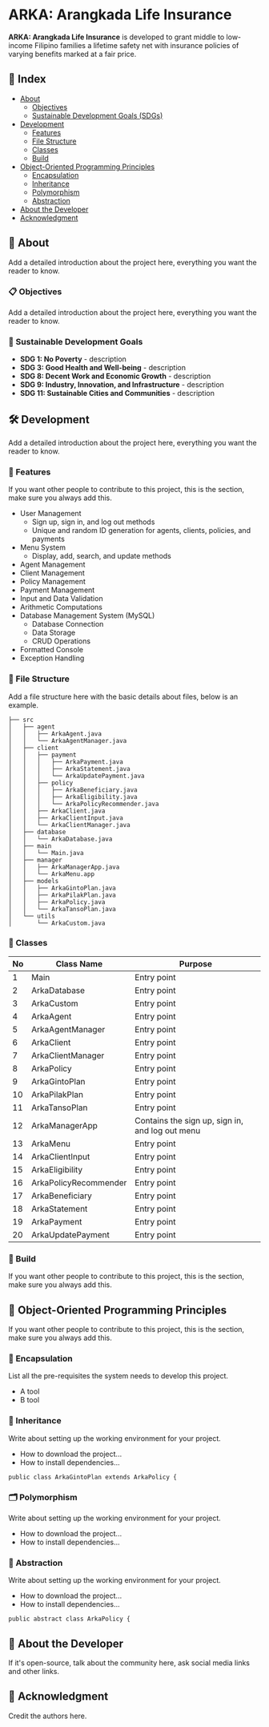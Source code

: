 # ARKA: Arangkada Life Insurance
<b>ARKA: Arangkada Life Insurance</b> is developed to grant middle to low-income Filipino families a lifetime safety net with insurance policies of varying benefits marked at a fair price.

## :ledger: Index

- [About](#beginner-about)
  - [Objectives](#clipboard-objectives)
  - [Sustainable Development Goals (SDGs)](#seedling-sustainable-development-goals-(sdgs))
- [Development](#hammer_and_wrench-development)
  - [Features](#memo-features)
  - [File Structure](#file_folder-file-structure)
  - [Classes](#bookmark-classes)  
  - [Build](#hammer-build)  
- [Object-Oriented Programming Principles](#wrench-object-oriented-programming-principles)
  - [Encapsulation](#lock_with_ink_pen-encapsulation)
  - [Inheritance](#envelope_with_arrow-inheritance)
  - [Polymorphism](#card_index_dividers-polymorphism)
  - [Abstraction](#key-abstraction)  
- [About the Developer](#cherry_blossom-about-the-developer)
- [Acknowledgment](#star2-acknowledgment)

##  :beginner: About
Add a detailed introduction about the project here, everything you want the reader to know.

  ###  :clipboard: Objectives
  Add a detailed introduction about the project here, everything you want the reader to know.
  
  ### :seedling: Sustainable Development Goals
  - <b>SDG 1: No Poverty</b> - description
  - <b>SDG 3: Good Health and Well-being</b> - description
  - <b>SDG 8: Decent Work and Economic Growth</b> - description
  - <b>SDG 9: Industry, Innovation, and Infrastructure</b> - description
  - <b>SDG 11: Sustainable Cities and Communities</b> - description

##  :hammer_and_wrench: Development
Add a detailed introduction about the project here, everything you want the reader to know.

  ###  :memo: Features
  If you want other people to contribute to this project, this is the section, make sure you always add this.
  - User Management
    - Sign up, sign in, and log out methods
    - Unique and random ID generation for agents, clients, policies, and payments
  - Menu System
    - Display, add, search, and update methods
  - Agent Management
  - Client Management
  - Policy Management
  - Payment Management
  - Input and Data Validation
  - Arithmetic Computations
  - Database Management System (MySQL)
    - Database Connection
    - Data Storage
    - CRUD Operations
  - Formatted Console
  - Exception Handling
  
  ###  :file_folder: File Structure
  Add a file structure here with the basic details about files, below is an example.
  
  ```
  ├── src
  │   ├── agent
  │   │   ├── ArkaAgent.java
  │   │   └── ArkaAgentManager.java
  │   ├── client
  │   │   ├── payment
  │   │   │   ├── ArkaPayment.java
  │   │   │   ├── ArkaStatement.java
  │   │   │   └── ArkaUpdatePayment.java
  │   │   ├── policy
  │   │   │   ├── ArkaBeneficiary.java
  │   │   │   ├── ArkaEligibility.java
  │   │   │   └── ArkaPolicyRecommender.java
  │   │   ├── ArkaClient.java
  │   │   ├── ArkaClientInput.java
  │   │   └── ArkaClientManager.java
  │   ├── database
  │   │   └── ArkaDatabase.java
  │   ├── main
  │   │   └── Main.java
  │   ├── manager
  │   │   ├── ArkaManagerApp.java
  │   │   └── ArkaMenu.app
  │   ├── models
  │   │   ├── ArkaGintoPlan.java
  │   │   ├── ArkaPilakPlan.java
  │   │   ├── ArkaPolicy.java
  │   │   └── ArkaTansoPlan.java
  │   └── utils
  │       └── ArkaCustom.java
  ```
  ###  :bookmark: Classes
  
  | No | Class Name | Purpose 
  |----|------------|-------|
  | 1  | Main | Entry point
  | 2  | ArkaDatabase | Entry point
  | 3  | ArkaCustom | Entry point
  | 4  | ArkaAgent | Entry point
  | 5  | ArkaAgentManager | Entry point
  | 6  | ArkaClient | Entry point
  | 7  | ArkaClientManager | Entry point
  | 8  | ArkaPolicy | Entry point
  | 9  | ArkaGintoPlan | Entry point
  | 10  | ArkaPilakPlan | Entry point
  | 11  | ArkaTansoPlan | Entry point
  | 12  | ArkaManagerApp | Contains the sign up, sign in, and log out menu
  | 13  | ArkaMenu | Entry point
  | 14  | ArkaClientInput | Entry point
  | 15  | ArkaEligibility | Entry point
  | 16  | ArkaPolicyRecommender | Entry point
  | 17  | ArkaBeneficiary | Entry point
  | 18  | ArkaStatement | Entry point
  | 19  | ArkaPayment | Entry point
  | 20  | ArkaUpdatePayment | Entry point
  
  ###  :hammer: Build
  If you want other people to contribute to this project, this is the section, make sure you always add this.

##  :wrench: Object-Oriented Programming Principles
If you want other people to contribute to this project, this is the section, make sure you always add this.

  ### :lock_with_ink_pen: Encapsulation
  List all the pre-requisites the system needs to develop this project.
  - A tool
  - B tool
  
  ###  :envelope_with_arrow: Inheritance
  Write about setting up the working environment for your project.
  - How to download the project...
  - How to install dependencies...
  
  ```
  public class ArkaGintoPlan extends ArkaPolicy {
  ```
  
  ###  :card_index_dividers: Polymorphism
  Write about setting up the working environment for your project.
  - How to download the project...
  - How to install dependencies...
  
  ###  :key: Abstraction
  Write about setting up the working environment for your project.
  - How to download the project...
  - How to install dependencies...
  
  ```
  public abstract class ArkaPolicy {
  ```

## :cherry_blossom: About the Developer

If it's open-source, talk about the community here, ask social media links and other links.

## :star2: Acknowledgment
Credit the authors here.
